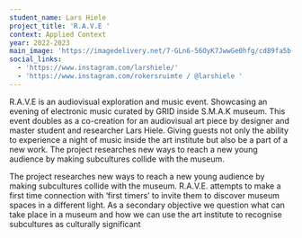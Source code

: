 ```yaml
---
student_name: Lars Hiele
project_title: 'R.A.V.E '
context: Applied Context
year: 2022-2023
main_image: 'https://imagedelivery.net/7-GLn6-56OyK7JwwGe0hfg/cd89fa5b-81e0-4eeb-8d03-45acd7d77700'
social_links:
  - 'https://www.instagram.com/larshiele/'
  - 'https://www.instagram.com/rokersruimte / @larshiele '
---
```


R.A.V.E is an audiovisual exploration and music event. Showcasing an evening of electronic music curated by GRID inside S.M.A.K museum. This event doubles as a co-creation for an audiovisual art piece by designer and master student and researcher Lars Hiele. Giving guests not only the ability to experience a night of music inside the art institute but also be a part of a new work. The project researches new ways to reach a new young audience by making subcultures collide with the museum.

The project researches new ways to reach a new young audience by making subcultures collide with the museum. R.A.V.E. attempts to make a first time connection with ‘first timers’ to invite them to discover museum spaces in a different light. As a secondary objective we question what can take place in a museum and how we can use the art institute to recognise subcultures as culturally significant
